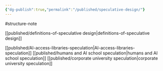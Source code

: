 ```yaml
---
{"dg-publish":true,"permalink":"/published/speculative-design/"}
---
```


#structure-note


[[published/definitions-of-speculative design\|definitions-of-speculative design]]

[[published/AI-access-libraries-speculation\|AI-access-libraries-speculation]]
[[published/humans and AI school speculation\|humans and AI school speculation]]
[[published/corporate university speculation\|corporate university speculation]]



